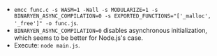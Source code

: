 * `emcc func.c -s WASM=1 -Wall -s MODULARIZE=1 -s BINARYEN_ASYNC_COMPILATION=0 -s EXPORTED_FUNCTIONS="['_malloc', '_free']" -o func.js`.
* `BINARYEN_ASYNC_COMPILATION=0` disables asynchronous initialization, which seems to be better for Node.js's case.
* Execute: `node main.js`.